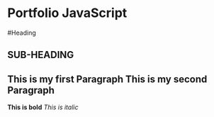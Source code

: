 Portfolio JavaScript
===
#Heading

SUB-HEADING
---
This is my first Paragraph
This is my second Paragraph
---
**This is bold**
*This is italic*
